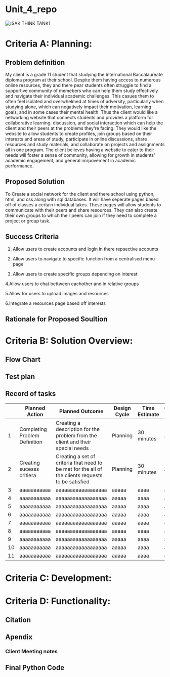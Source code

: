  # Unit_4_repo
![ISAK THINK TANK1](https://user-images.githubusercontent.com/111752809/230762338-8bac8895-1e9b-4532-9e7f-cb875409876d.png)


 # Criteria A: Planning:
 ## Problem definition
My client is a grade 11 student that studying the International Baccalaureate diploma program at their school. Despite them having access to numerous online resources, they and there pear students often struggle to find a supportive community of memebers who can help them study effectively and navigate their individual academic challenges. This casues them to often feel isolated and overwhelmed at times of adversity, particularly when studying alone, which can negatively impact their motivation, learning goals, and in some cases their mental health. Thus the client would like a networking website that connects students and provides a platform for collaborative learning, discussion, and social interaction which can help the client and their peers at the problems they're facing. They would like the website to allow students to create profiles, join groups based on their interests and areas of study, participate in online discussions, share resources and study materials, and collaborate on projects and assignments all in one program. The client believes having a website to cater to their needs will foster a sense of community, allowing for growth in students' academic engagement, and general imrpovement in academic performance.
 ## Proposed Solution
 To Create a social network for the client and there school using python, html, and css along with sql databases. It will have seperate pages based off of classes a certain individual takes. These pages will allow students to communicate with their peers and share resources. They can also create their own groups to which their peers can join if they need to complete a project or group task. 
 ## Success Criteria
1. Allow users to create accounts and login in there repsective accounts

2. Allow users to navigate to specific function from a centralised menu page

3. Allow users to create specific groups depending on interest

4.Allow users to chat bettween eachother and in relative groups 

5.Allow for users to upload images and resources

6.Integrate a resources page based off interests 

 ## Rationale for Proposed Soultion

 # Criteria B: Solution Overview:
 ## Flow Chart

 ## Test plan
 


 ## Record of tasks

|    | Planned Action                                            | Planned Outcome                                                                                                                                         | Design Cycle      | Time Estimate      | Completion Date | Criteria |
|----|-----------------------------------------------------------|---------------------------------------------------------------------------------------------------------------------------------------------------------|-------------------|--------------------|-----------------|----------|
|  1  | Completing Problem Definition                              | Creating a description for the problem from the client and their special needs | Planning     | 30 minutes      | April 9 | A |
|  2  | Creating sucesss critiera  | Creating a set of criteria that need to be met for the all of the clients requests to be satisfied| Planning     | 30 minutes      | April 13 | A |
|  3  | aaaaaaaaaaa  | aaaaaaaaaaaaaaaaaa|aaaaa    | aaaa      |  aa | A |
|  4  | aaaaaaaaaaa  | aaaaaaaaaaaaaaaaaa|aaaaa    | aaaa      |  aa | A |
|  5  | aaaaaaaaaaa  | aaaaaaaaaaaaaaaaaa|aaaaa    | aaaa      |  aa | A |
|  6  | aaaaaaaaaaa  | aaaaaaaaaaaaaaaaaa|aaaaa    | aaaa      |  aa | A |
|  7  | aaaaaaaaaaa  | aaaaaaaaaaaaaaaaaa|aaaaa    | aaaa      |  aa | A |
|  8  | aaaaaaaaaaa  | aaaaaaaaaaaaaaaaaa|aaaaa    | aaaa      |  aa | A |
|  9  | aaaaaaaaaaa  | aaaaaaaaaaaaaaaaaa|aaaaa    | aaaa      |  aa | A |
|  10  | aaaaaaaaaaa  | aaaaaaaaaaaaaaaaaa|aaaaa    | aaaa      |  aa | A |
|  11  | aaaaaaaaaaa  | aaaaaaaaaaaaaaaaaa|aaaaa    | aaaa      |  aa | A |
 # Criteria C: Development:



 # Criteria D: Functionality:


 ## Citation

 

 ## Apendix
 ### Client Meeting notes

 ## Final Python Code
